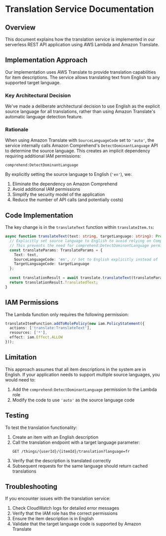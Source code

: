 # Translation Service Documentation

## Overview

This document explains how the translation service is implemented in our serverless REST API application using AWS Lambda and Amazon Translate.

## Implementation Approach

Our implementation uses AWS Translate to provide translation capabilities for item descriptions. The service allows translating text from English to any supported target language.

### Key Architectural Decision

We've made a deliberate architectural decision to use English as the explicit source language for all translations, rather than using Amazon Translate's automatic language detection feature. 

### Rationale

When using Amazon Translate with `SourceLanguageCode` set to `'auto'`, the service internally calls Amazon Comprehend's `DetectDominantLanguage` API to determine the source language. This creates an implicit dependency requiring additional IAM permissions:

```
comprehend:DetectDominantLanguage
```

By explicitly setting the source language to English (`'en'`), we:

1. Eliminate the dependency on Amazon Comprehend
2. Avoid additional IAM permissions
3. Simplify the security model of the application
4. Reduce the number of API calls (and potentially costs)

## Code Implementation

The key change is in the `translateText` function within `translateItem.ts`:

```typescript
async function translateText(text: string, targetLanguage: string): Promise<string> {
  // Explicitly set source language to English to avoid relying on Comprehend's language detection
  // This prevents the need for comprehend:DetectDominantLanguage permission
  const translateParams: TranslateParams = {
    Text: text,
    SourceLanguageCode: 'en', // Set to English explicitly instead of 'auto'
    TargetLanguageCode: targetLanguage
  };
  
  const translationResult = await translate.translateText(translateParams).promise();
  return translationResult.TranslatedText;
}
```

## IAM Permissions

The Lambda function only requires the following permission:

```typescript
translateItemFunction.addToRolePolicy(new iam.PolicyStatement({
  actions: ['translate:TranslateText'],
  resources: ['*'],
  effect: iam.Effect.ALLOW
}));
```

## Limitation

This approach assumes that all item descriptions in the system are in English. If your application needs to support multiple source languages, you would need to:

1. Add the `comprehend:DetectDominantLanguage` permission to the Lambda role
2. Modify the code to use `'auto'` as the source language code

## Testing

To test the translation functionality:

1. Create an item with an English description
2. Call the translation endpoint with a target language parameter:
   ```
   GET /things/{userId}/{itemId}/translation?language=fr
   ```
3. Verify that the description is translated correctly
4. Subsequent requests for the same language should return cached translations

## Troubleshooting

If you encounter issues with the translation service:

1. Check CloudWatch logs for detailed error messages
2. Verify that the IAM role has the correct permissions
3. Ensure the item description is in English
4. Validate that the target language code is supported by Amazon Translate 